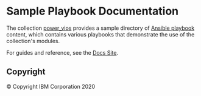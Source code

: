 # Sample Playbook Documentation
The collection [power_vios](../README.md) provides a sample directory of [Ansible playbook](https://docs.ansible.com/ansible/latest/user_guide/playbooks_intro.html#playbooks-intro) content, which contains various playbooks that demonstrate the use of the collection's modules.

For guides and reference, see the [Docs Site](https://ibm.github.io/ansible-power-vios/playbooks.html).


## Copyright
© Copyright IBM Corporation 2020
